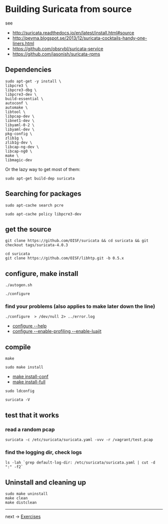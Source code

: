 # Building Suricata from source

see
* http://suricata.readthedocs.io/en/latest/install.html#source
* http://pevma.blogspot.se/2013/12/suricata-cocktails-handy-one-liners.html
* https://github.com/obsrvbl/suricata-service
* https://github.com/jasonish/suricata-rpms

## Dependencies

```
sudo apt-get -y install \
libpcre3 \
libpcre3-dbg \
libpcre3-dev \
build-essential \
autoconf \
automake \
libtool \
libpcap-dev \
libnet1-dev \
libyaml-0-2 \
libyaml-dev \
pkg-config \
zlib1g \
zlib1g-dev \
libcap-ng-dev \
libcap-ng0 \
make \
libmagic-dev
```

Or the lazy way to get most of them:

```
sudo apt-get build-dep suricata
```

## Searching for packages

```
sudo apt-cache search pcre
```

```
sudo apt-cache policy libpcre3-dev
```

## get the source
```
git clone https://github.com/OISF/suricata && cd suricata && git checkout tags/suricata-4.0.3
```

```
cd suricata
git clone https://github.com/OISF/libhtp.git -b 0.5.x
```
## configure, make install

```
./autogen.sh
```

```
./configure
```

### find your problems (also applies to make later down the line)
```
./configure  > /dev/null 2> ../error.log
```

* [configure --help](ConfigureHelp.md)
* [configure --enable-profiling --enable-luajit](ConfigureProfilingLuaJit.md)

## compile
```
make
```

```
sudo make install
```

* [make install-conf](MakeInstallConf.md)
* [make install-full](MakeInstallFull.md)

```
sudo ldconfig
```

```
suricata -V
```

## test that it works

### read a random pcap

```
suricata -c /etc/suricata/suricata.yaml -vvv -r /vagrant/test.pcap
```

### find the logging dir, check logs

```
ls -lah `grep default-log-dir: /etc/suricata/suricata.yaml | cut -d ":" -f2`
```

## Uninstall and cleaning up 

```
sudo make uninstall
make clean
make distclean
```

----
next -> [Exercises](exercises.md)
